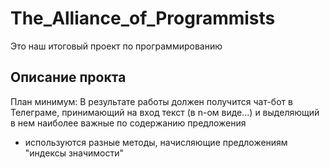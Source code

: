 # The_Alliance_of_Programmists
Это наш итоговый проект по программированию

## Описание прокта
План минимум:
В результате работы должен получится чат-бот в Телеграме, принимающий на вход текст (в n-ом виде...) и выделяющий в нем наиболее важные по содержанию предложения
- используются разные методы, начисляющие предложениям "индексы значимости"
